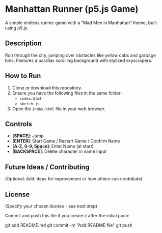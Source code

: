 # Manhattan Runner (p5.js Game)

A simple endless runner game with a "Mad Men in Manhattan" theme, built using p5.js.

## Description

Run through the city, jumping over obstacles like yellow cabs and garbage bins. Features a parallax scrolling background with stylized skyscrapers.

## How to Run

1.  Clone or download this repository.
2.  Ensure you have the following files in the same folder:
    * `index.html`
    * `sketch.js`
3.  Open the `index.html` file in your web browser.

## Controls

* **[SPACE]**: Jump
* **[ENTER]**: Start Game / Restart Game / Confirm Name
* **[A-Z, 0-9, Space]**: Enter Name (at start)
* **[BACKSPACE]**: Delete character in name input

## Future Ideas / Contributing

(Optional: Add ideas for improvement or how others can contribute)

## License

(Specify your chosen license - see next step)

Commit and push this file if you create it after the initial push:

git add README.md
git commit -m "Add README file"
git push

